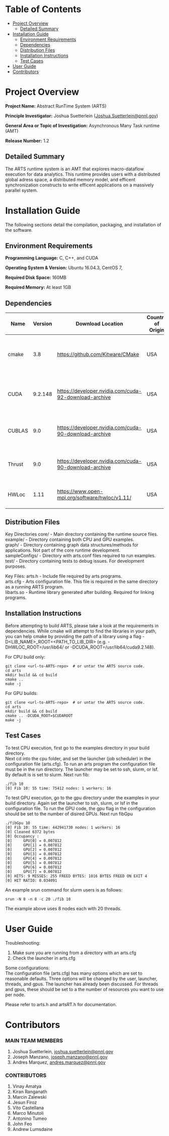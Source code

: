 Table of Contents
=================

*   [Project Overview](#project-overview)
    *   [Detailed Summary](#detailed-summary)
*   [Installation Guide](#installation-guide)
    *   [Environment Requirements](#environment-requirements)
    *   [Dependencies](#dependencies)
    *   [Distribution Files](#distrubution-files)
    *   [Installation Instructions](#installation-instructions)
    *   [Test Cases](#test-cases)
*   [User Guide](#user-guide)
*   [Contributors](#contributors)

Project Overview
================

**Project Name:** Abstract RunTime System (ARTS)

**Principle Investigator:** Joshua Suetterlein (Joshua.Suetterlein@pnnl.gov)

**General Area or Topic of Investigation:** Asynchronous Many Task runtime (AMT)

**Release Number:** 1.2

Detailed Summary
----------------

The ARTS runtime system is an AMT that explores macro-dataflow execution for data analytics.  This runtime provides users
with a distributed global adress space, a distributed memory model, and efficent synchronization constructs to write
efficent applications on a massively parallel system.

Installation Guide
==================

The following sections detail the compilation, packaging, and installation of the software.

Environment Requirements
------------------------

**Programming Language:** C, C++, and CUDA

**Operating System & Version:** Ubuntu 16.04.3, CentOS 7, 

**Required Disk Space:** 160MB

**Required Memory:** At least 1GB

Dependencies
------------

| Name | Version | Download Location | Country of Origin | Optional/Required | Special Instructions |
| ---- | ------- | ----------------- | ----------------- | ----------------- | -------------------- |
| cmake | 3.8 | https://github.com/Kitware/CMake | USA | Required | Must use 3.8 or above for CUDA language support | 
| CUDA | 9.2.148 | https://developer.nvidia.com/cuda-92-download-archive | USA | Required | Tested with CUDA 9.2. Please check OS CUDA combination |
| CUBLAS | 9.0 | https://developer.nvidia.com/cuda-90-download-archive | USA | Optional | Typically ships with CUDA or CUDA Toolkit. |
| Thrust | 9.0 | https://developer.nvidia.com/cuda-90-download-archive | USA | Optional | Typically ships with CUDA or CUDA Toolkit. |
| HWLoc | 1.11 | https://www.open-mpi.org/software/hwloc/v1.11/ | USA | Optional | New versions not yet supported | 
Distribution Files
------------------

Key Directories
core/ - Main directory containing the runtime source files.  
example/ - Directory containing both CPU and GPU examples.  
graph/ - Directory containing graph data structures/methods for applications.  Not part of the core runtime development.  
sampleConfigs/ - Directory with arts.conf files required to run examples.  
test/ - Directory containing tests to debug issues.  For development purposes.  

Key Files:
arts.h - Include file required by arts programs.  
arts.cfg - Arts configuration file.  This file is required in the same directory as a running ARTS program.  
libarts.so - Runtime library generated after building.  Required for linking programs.  


Installation Instructions
-------------------------

Before attempting to build ARTS, please take a look at the requirements in dependencies.  While cmake will attempt to find the libraries in your path, you can help cmake by providing the path of a library using a flag -D<LIB_NAME>_ROOT=<PATH_TO_LIB_DIR> (e.g. -DHWLOC_ROOT=/usr/lib64/ or -DCUDA_ROOT=/usr/lib64/cuda9.2.148).

For CPU build only:
```
git clone <url-to-ARTS-repo>  # or untar the ARTS source code.
cd arts
mkdir build && cd build
cmake ..
make -j
```

For GPU builds:
```
git clone <url-to-ARTS-repo>  # or untar the ARTS source code.
cd arts
mkdir build && cd build
cmake .. -DCUDA_ROOT=$CUDAROOT
make -j
```

Test Cases
----------

To test CPU execution, first go to the examples directory in your build directory.  
Next cd into the cpu folder, and set the launcher (job scheduler) in the configuration file (arts.cfg).
To run an arts program the configuration file must be in the run directory.
The launcher may be set to ssh, slurm, or lsf.  By default is is set to slurm.
Next run fib:
```
./fib 10
[0] Fib 10: 55 time: 75412 nodes: 1 workers: 16
```

To test GPU execution, go to the gpu directory under the examples in your build directory.
Again set the launcher to ssh, slurm, or lsf in the configuration file.
To run the GPU code, the gpu flag in the configuration should be set to the number of disired GPUs.
Next run fibGpu
```
./fibGpu 10
[0] Fib 10: 55 time: 442941730 nodes: 1 workers: 16
[0] Cleaned 6372 bytes
[0] Occupancy :
[0] 	GPU[0] = 0.007812
[0] 	GPU[1] = 0.007812
[0] 	GPU[2] = 0.007812
[0] 	GPU[3] = 0.007812
[0] 	GPU[4] = 0.007812
[0] 	GPU[5] = 0.007812
[0] 	GPU[6] = 0.007812
[0] 	GPU[7] = 0.007812
[0] HITS: 9 MISSES: 255 FREED BYTES: 1016 BYTES FREED ON EXIT 4
[0] HIT RATIO: 0.034091

```

An example srun command for slurm users is as follows:
```
srun -N 8 -n 8 -c 20 ./fib 10
```
The example above uses 8 nodes each with 20 threads.

User Guide
==========

Troubleshooting:  

1. Make sure you are running from a directory with an arts.cfg
2. Check the launcher in arts.cfg

Some configurations:  
The configuration file (arts.cfg) has many options which are set to reasonable defaults.  Three options will be changed by the user, launcher, threads, and gpus.  The launcher has already been discussed.  For threads and gpus, these should be set to a the number of resources you want to use per node.
  
Please refer to arts.h and artsRT.h for documentation.  

Contributors
============

### MAIN TEAM MEMBERS

1. Joshua Suetterlein, joshua.suetterlein@pnnl.gov
2. Joseph Manzano, joseph.manzano@pnnl.gov
3. Andres Marquez, andres.marquez@pnnl.gov

### CONTRIBUTORS

1. Vinay Amatya
2. Kiran Ranganath
3. Marcin Zalewski
4. Jesun Firoz
5. Vito Castellana
6. Marco Minutoli
7. Antonino Tumeo
8. John Feo
9. Andrew Lumsdaine